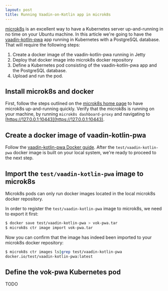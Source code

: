 ```yaml
---
layout: post
title: Running Vaadin-on-Kotlin app in microk8s
---
```


[microk8s](https://microk8s.io/) is an excellent way to have a Kubernetes server
up-and-running in no time on your Ubuntu machine. In this article
we're going to have the [vaadin-kotlin-pwa](https://github.com/mvysny/vaadin-kotlin-pwa)
app running in Kubernetes with a PostgreSQL database. That will require the following
steps:

1. Create a docker image of the vaadin-kotlin-pwa running in Jetty
2. Deploy that docker image into microk8s docker repository
3. Define a Kubernetes pod consisting of the vaadin-kotlin-pwa app and the PostgreSQL database.
4. Upload and run the pod.

## Install microk8s and docker

First, follow the steps outlined on the [microk8s home page](https://microk8s.io/)
to have microk8s up-and-running quickly. Verify that the microk8s is running on your
machine, by running `microk8s dashboard-proxy` and navigating to [https://127.0.0.1:10443](https://127.0.0.1:10443).

## Create a docker image of vaadin-kotlin-pwa

Follow the [vaadin-kotlin-pwa Docker guide](https://github.com/mvysny/vaadin-kotlin-pwa#docker).
After the `test/vaadin-kotlin-pwa` docker image is built on your local system, we're
ready to proceed to the next step.

## Import the `test/vaadin-kotlin-pwa` image to microk8s

Microk8s pods can only run docker images located in the local microk8s docker repository.

In order to register the `test/vaadin-kotlin-pwa` image to microk8s, we need
to export it first:

```bash
$ docker save test/vaadin-kotlin-pwa > vok-pwa.tar
$ microk8s ctr image import vok-pwa.tar
```

Now you can confirm that the image has indeed been imported to your microk8s docker
repository:

```bash
$ microk8s ctr images ls|grep test/vaadin-kotlin-pwa
docker.io/test/vaadin-kotlin-pwa:latest                                                                             application/vnd.docker.distribution.manifest.v2+json      sha256:b4f81c1e1ced941931b2cc1d3ffed26c2581cff11782475a4b9c9cbcdaaa794d 335.8 MiB linux/amd64                                                 io.cri-containerd.image=managed
```

## Define the vok-pwa Kubernetes pod

TODO
